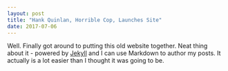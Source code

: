 ```yaml
---
layout: post
title: "Hank Quinlan, Horrible Cop, Launches Site"
date: 2017-07-06
---
```


Well. Finally got around to putting this old website together. Neat thing about it - powered by [Jekyll](http://jekyllrb.com) and I can use Markdown to author my posts. It actually is a lot easier than I thought it was going to be.
